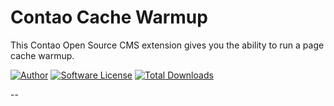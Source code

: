 Contao Cache Warmup
==========================

This Contao Open Source CMS extension gives you the ability to run a page cache warmup.

[![Author](http://img.shields.io/badge/author-@1upgmbh-blue.svg?style=flat-square)](https://twitter.com/1upgmbh)
[![Software License](http://img.shields.io/badge/license-MIT-brightgreen.svg?style=flat-square)](LICENSE)
[![Total Downloads](http://img.shields.io/packagist/dt/oneup/contao-cache-warmup.svg?style=flat-square)](https://packagist.org/packages/oneup/contao-cache-warmup)

--
